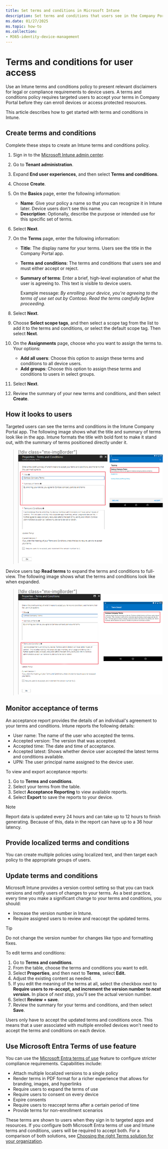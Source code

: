 ```yaml
---
title: Set terms and conditions in Microsoft Intune
description: Set terms and conditions that users see in the Company Portal for Intune.
ms.date: 01/27/2025
ms.topic: how-to
ms.collection:
- M365-identity-device-management
---
```


# Terms and conditions for user access

Use an Intune terms and conditions policy to present relevant disclaimers for legal or compliance requirements to device users. A terms and conditions policy requires targeted users to accept your terms in Company Portal before they can enroll devices or access protected resources.

This article describes how to get started with terms and conditions in Intune.

## Create terms and conditions
Complete these steps to create an Intune terms and conditions policy.

1. Sign in to the [Microsoft Intune admin center](https://go.microsoft.com/fwlink/?linkid=2109431).
1. Go to **Tenant administration**.
1. Expand **End user experiences**, and then select **Terms and conditions**.
1. Choose **Create**.
1. On the **Basics** page, enter the following information:

   - **Name**: Give your policy a name so that you can recognize it in Intune later. Device users don't see this name.
   - **Description**: Optionally, describe the purpose or intended use for this specific set of terms.

1. Select **Next**.
1. On the **Terms** page, enter the following information:

   - **Title**: The display name for your terms. Users see the title in the Company Portal app.
   - **Terms and conditions**: The terms and conditions that users see and must either accept or reject.
   - **Summary of terms**: Enter a brief, high-level explanation of what the user is agreeing to. This text is visible to device users.

      Example message: *By enrolling your device, you're agreeing to the terms of use set out by Contoso. Read the terms carefully before proceeding.*

1. Select **Next**.

1. Choose **Select scope tags**, and then select a scope tag from the list to add it to the terms and conditions, or select the default scope tag. Then select **Next**.

1. On the **Assignments** page, choose who you want to assign the terms to. Your options:
    - **Add all users**: Choose this option to assign these terms and conditions to all device users.
    - **Add groups**: Choose this option to assign these terms and conditions to users in select groups.

1. Select **Next**.
1. Review the summary of your new terms and conditions, and then select **Create**.

## How it looks to users
Targeted users can see the terms and conditions in the Intune Company Portal app. The following image shows what the title and summary of terms look like in the app. Intune formats the title with bold font to make it stand out, with the summary of terms positioned directly under it.

> [!div class="mx-imgBorder"]
> ![Example image of the drafted terms in the Intune and then what it looks like in Company Portal.](./media/terms-and-conditions-create/terms-summary-terms.png)

Device users tap **Read terms** to expand the terms and conditions to full-view. The following image shows what the terms and conditions look like when expanded.

> [!div class="mx-imgBorder"]
> ![Example image of the drafted terms and conditions message in Intune and then what it looks like in Company Portal.](./media/terms-and-conditions-create/terms-properties-terms.png)

## Monitor acceptance of terms
An acceptance report provides the details of an individual's agreement to your terms and conditions. Intune reports the following details:

* User name: The name of the user who accepted the terms.
* Accepted version: The version that was accepted.
* Accepted time: The date and time of acceptance.
* Accepted latest: Shows whether device user accepted the latest terms and conditions available.
* UPN: The user principal name assigned to the device user.

To view and export acceptance reports:

1. Go to **Terms and conditions**.
2. Select your terms from the table.
3. Select **Acceptance Reporting** to view available reports.
4. Select **Export** to save the reports to your device.

> [!NOTE]
> Report data is updated every 24 hours and can take up to 12 hours to finish generating. Because of this, data in the report can have up to a 36 hour latency.

## Provide localized terms and conditions
You can create multiple policies using localized text, and then target each policy to the appropriate groups of users.

## Update terms and conditions

Microsoft Intune provides a version control setting so that you can track versions and notify users of changes to your terms. As a best practice, every time you make a significant change to your terms and conditions, you should:

- Increase the version number in Intune.
- Require assigned users to review and reaccept the updated terms.

> [!TIP]
> Do not change the version number for changes like typo and formatting fixes.

To edit terms and conditions:

1. Go to **Terms and conditions**.
2. From the table, choose the terms and conditions you want to edit.
3. Select **Properties**, and then next to **Terms**, select **Edit.**
4. Adjust the existing content as needed.
5. If you edit the meaning of the terms at all, select the checkbox next to **Require users to re-accept, and increment the version number to *next version*.** In place of *next step*, you'll see the actual version number.
6. Select **Review + save**.
7. Review the summary for your terms and conditions, and then select **Save**.

Users only have to accept the updated terms and conditions once. This means that a user associated with multiple enrolled devices won't need to accept the terms and conditions on each device.

## Use Microsoft Entra Terms of use feature
You can use the [Microsoft Entra terms of use](/azure/active-directory/conditional-access/terms-of-use) feature to configure stricter compliance requirements. Capabilities include:

* Attach multiple localized versions to a single policy
* Render terms in PDF format for a richer experience that allows for branding, images, and hyperlinks
* Require users to expand the terms of use
* Require users to consent on every device
* Expire consents
* Require users to reaccept terms after a certain period of time
* Provide terms for non-enrollment scenarios

These terms are shown to users when they sign in to targeted apps and resources. If you configure both Microsoft Entra terms of use and Intune terms and conditions, users will be required to accept both. For a comparison of both solutions, see [Choosing the right Terms solution for your organization](https://go.microsoft.com/fwlink/?linkid=2010506&clcid=0x409).
